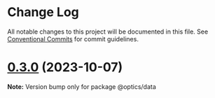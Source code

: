 # Change Log

All notable changes to this project will be documented in this file.
See [Conventional Commits](https://conventionalcommits.org) for commit guidelines.

# [0.3.0](https://github.com-private/TSOptics/optics/compare/v0.3.0-alpha.0...v0.3.0) (2023-10-07)

**Note:** Version bump only for package @optics/data
